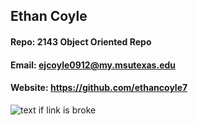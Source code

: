 ## Ethan Coyle
#### Repo: 2143 Object Oriented Repo
#### Email: ejcoyle0912@my.msutexas.edu
#### Website: https://github.com/ethancoyle7
![text if link is broke](pic.png)

